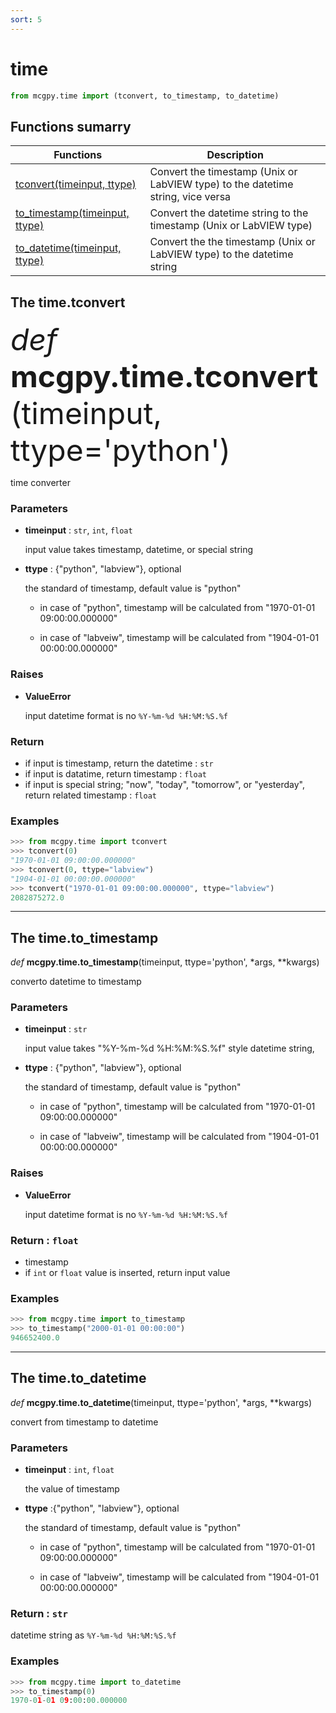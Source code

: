 ```yaml
---
sort: 5
---
```


# time

```python
from mcgpy.time import (tconvert, to_timestamp, to_datetime)
```

## Functions sumarry

| Functions | Description |
|-----------|-------------|
| [tconvert(timeinput, ttype)](https://pjjung.github.io/mcgpy/Classes/time.html#the-timetconvert) | Convert the timestamp (Unix or LabVIEW  type) to the datetime string, vice versa |
| [to_timestamp(timeinput, ttype)](https://pjjung.github.io/mcgpy/Classes/time.html#the-timeto_timestamp) | Convert the datetime string to the timestamp (Unix or LabVIEW  type) |
| [to_datetime(timeinput, ttype)](https://pjjung.github.io/mcgpy/Classes/time.html#the-timeto_datetime) | Convert the the timestamp (Unix or LabVIEW  type) to the datetime string |

## The time.tconvert

<font size="15">*def* **mcgpy.time.tconvert**(timeinput, ttype='python')</font>

time converter

### Parameters

* **timeinput** :  `str`, `int`, `float`
 
  input value takes timestamp, datetime, or special string

* **ttype** : {"python", "labview"}, optional

  the standard of timestamp, default value is "python"
 
  - in case of "python", timestamp will be calculated from "1970-01-01 09:00:00.000000"
  
  - in case of "labveiw", timestamp will be calculated from "1904-01-01 00:00:00.000000"

### Raises

* **ValueError**

  input datetime format is no `%Y-%m-%d %H:%M:%S.%f`
    
### Return

  - if input is timestamp,
  return the datetime : `str`
  - if input is datatime,
  return timestamp : `float`
  - if input is special string; "now", "today", "tomorrow", or "yesterday",
  return related timestamp : `float`

### Examples

```python
>>> from mcgpy.time import tconvert
>>> tconvert(0)
"1970-01-01 09:00:00.000000"
>>> tconvert(0, ttype="labview")
"1904-01-01 00:00:00.000000"
>>> tconvert("1970-01-01 09:00:00.000000", ttype="labview")
2082875272.0
```

---

## The time.to_timestamp

*def* **mcgpy.time.to_timestamp**(timeinput, ttype='python', *args, **kwargs)

converto datetime to timestamp

### Parameters

* **timeinput** : `str`

  input value takes "%Y-%m-%d %H:%M:%S.%f" style datetime string,


* **ttype** : {"python", "labview"}, optional

  the standard of timestamp, default value is "python"
  
  * in case of "python", timestamp will be calculated from "1970-01-01 09:00:00.000000"
  
  * in case of "labveiw", timestamp will be calculated from "1904-01-01 00:00:00.000000"

### Raises

* **ValueError**

  input datetime format is no `%Y-%m-%d %H:%M:%S.%f`

### Return : `float`

  * timestamp
  * if `int` or `float` value is inserted, return input value

### Examples

```python
>>> from mcgpy.time import to_timestamp
>>> to_timestamp("2000-01-01 00:00:00")
946652400.0
```

---

## The time.to_datetime

*def* **mcgpy.time.to_datetime**(timeinput, ttype='python', *args, **kwargs)

convert from timestamp to datetime

### Parameters

* **timeinput** : `int`, `float`

  the value of timestamp

* **ttype** :{"python", "labview"}, optional

  the standard of timestamp, default value is "python"
  
  * in case of "python", timestamp will be calculated from "1970-01-01 09:00:00.000000"
 
  * in case of "labveiw", timestamp will be calculated from "1904-01-01 00:00:00.000000"

### Return : `str`

  datetime string as `%Y-%m-%d %H:%M:%S.%f`

### Examples

```python
>>> from mcgpy.time import to_datetime
>>> to_timestamp(0)
1970-01-01 09:00:00.000000
```
